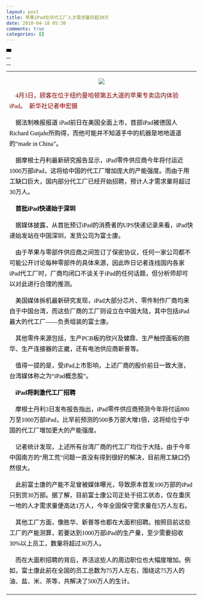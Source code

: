```yaml
---
layout: post
title: 苹果iPad在华代工厂人才需求量将超30万
date: 2010-04-18 05:30
comments: true
categories: []
---
```

<table width="600" border="0" cellspacing="0" cellpadding="0"><tbody><tr bgcolor="#000000"><td align="center" colspan="2" style="font-family: 宋体; font-size: 12px; text-decoration: none;">
<img src="http://imgs.xinhuanet.com/icon/xilan/blank.gif" width="1" height="1"/></td>
</tr></tbody></table><table width="100%" border="0" cellspacing="0" cellpadding="0"><tbody><tr><td height="18" width="100%" style="font-family: 宋体; font-size: 12px; text-decoration: none;"/>
</tr></tbody></table><table width="580" border="0" cellspacing="0" cellpadding="0" align="center"><tbody><tr><td style="font-family: 宋体; font-size: 16px; text-decoration: none; line-height: 28px; color: rgb(0, 0, 0);">
<div>
<p align="center"><font size="#"><img src="http://news.xinhuanet.com/internet/2010-04/05/xinsrc_412040704160843717686.jpg" border="0"/></font></p>
<p>
    <font color="#800000">4月3日，顾客在位于纽约曼哈顿第五大道的苹果专卖店内体验iPad。  新华社记者申宏摄</font></p>
<p>
    据法制晚报报道
iPad前日在美国全面上市，首部iPad被德国人Richard Gutjahr所购得，而他可能并不知道手中的机器是地地道道的“made
in China”。</p>
<p>
    据摩根士丹利最新研究报告显示，iPad零件供应商今年将付运近1000万部iPad，这将给中国的代工厂增加庞大的产能强度。而由于用工缺口巨大，国内部分代工厂已经开始招聘，预计人才需求量将超过30万人。</p>
<p>
    <strong>首批iPad快递始于深圳</strong></p>
<p>
    据媒体披露，从首批预订iPad的消费者的UPS快递记录来看，iPad快递始发站在中国深圳，发货公司为富士康。</p>
<p>
    由于苹果与零部件供应商之间签订了保密协议，任何一家公司都不可能公开讨论每种零部件的具体来源，因此昨日记者连线国内各家iPad代工厂时，厂商均闭口不谈关于iPad的任何话题，但分析师却可以对此进行合理的推测。</p>
<p>
    美国媒体拆机最新研究发现，iPad大部分芯片、零件制作厂商均来自于中国台湾，而这些厂商的工厂则设立在中国大陆，其中包括iPad最大的代工厂——负责组装的富士康。</p>
<p>
    其他零件来源包括，生产PCB板的欣兴及健鼎、生产触控面板的胜华、生产连接器的正崴，还有电池供应商新普等。</p>
<p>
    值得一提的是，受iPad上市影响，上述厂商的股价前日一致大涨，台湾媒体称之为“iPad概念股”。</p>
<p>
<strong>    iPad将刺激代工厂招聘</strong></p>
<p>
    摩根士丹利3日发布报告指出，iPad零件供应商预测今年将付运800万至1000万部iPad，比早前预测的500多万部大增1倍，这将给位于中国的代工厂增加更大的产能强度。</p>
<p>
    记者统计发现，上述所有台湾厂商的代工厂均位于大陆，由于今年中国南方的“用工荒”问题一直没有得到很好的解决，目前用工缺口仍然很大。</p>
<p>
    此前富士康的产能不足曾被媒体曝光，导致原本首发100万部的iPad只到货30万部。据了解，目前富士康公司正处于招工状态，仅在重庆一地的人才需求量便高达1万人，今年全国保守需求量在5万人左右。</p>
<p>
    其他工厂方面，像胜华、新普等也都在大面积招聘。按照目前这些工厂的产能测算，若要达到1000万部iPad的生产量，至少需要招收30%以上员工，数量将超过30万人。</p>
<p>
    而在大面积招聘的背后，养活这些人的周边职位也大幅度增加。例如，富士康此前在全国的员工总数为75万人左右，围绕这75万人的油、盐、米、茶等，共解决了500万人的生计。</p>
</div>
</td>
</tr></tbody></table>

